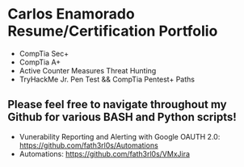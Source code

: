 # Carlos Enamorado Resume/Certification Portfolio
- CompTia Sec+ 
- CompTia A+
- Active Counter Measures Threat Hunting
- TryHackMe Jr. Pen Test && CompTia Pentest+ Paths

## Please feel free to navigate throughout my Github for various BASH and Python scripts!
- Vunerability Reporting and Alerting with Google OAUTH 2.0: https://github.com/fath3rl0s/Automations
- Automations: https://github.com/fath3rl0s/VMxJira

